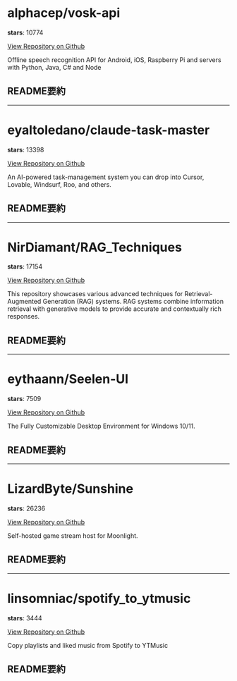 
# alphacep/vosk-api

**stars**: 10774

[View Repository on Github](https://github.com/alphacep/vosk-api)

Offline speech recognition API for Android, iOS, Raspberry Pi and servers with Python, Java, C# and Node

## README要約


---

# eyaltoledano/claude-task-master

**stars**: 13398

[View Repository on Github](https://github.com/eyaltoledano/claude-task-master)

An AI-powered task-management system you can drop into Cursor, Lovable, Windsurf, Roo, and others.

## README要約


---

# NirDiamant/RAG_Techniques

**stars**: 17154

[View Repository on Github](https://github.com/NirDiamant/RAG_Techniques)

This repository showcases various advanced techniques for Retrieval-Augmented Generation (RAG) systems. RAG systems combine information retrieval with generative models to provide accurate and contextually rich responses.

## README要約


---

# eythaann/Seelen-UI

**stars**: 7509

[View Repository on Github](https://github.com/eythaann/Seelen-UI)

The Fully Customizable Desktop Environment for Windows 10/11.

## README要約


---

# LizardByte/Sunshine

**stars**: 26236

[View Repository on Github](https://github.com/LizardByte/Sunshine)

Self-hosted game stream host for Moonlight.

## README要約


---

# linsomniac/spotify_to_ytmusic

**stars**: 3444

[View Repository on Github](https://github.com/linsomniac/spotify_to_ytmusic)

Copy playlists and liked music from Spotify to YTMusic

## README要約

